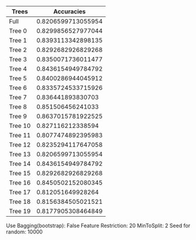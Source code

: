 |          Trees          |        Accuracies       |
|-------------------------|-------------------------|
|           Full          |    0.8206599713055954   |
|          Tree 0         |    0.8299856527977044   |
|          Tree 1         |    0.8393113342898135   |
|          Tree 2         |    0.8292682926829268   |
|          Tree 3         |    0.8350071736011477   |
|          Tree 4         |    0.8436154949784792   |
|          Tree 5         |    0.8400286944045912   |
|          Tree 6         |    0.8335724533715926   |
|          Tree 7         |    0.836441893830703    |
|          Tree 8         |    0.851506456241033    |
|          Tree 9         |    0.8637015781922525   |
|         Tree 10         |    0.827116212338594    |
|         Tree 11         |    0.8077474892395983   |
|         Tree 12         |    0.8235294117647058   |
|         Tree 13         |    0.8206599713055954   |
|         Tree 14         |    0.8436154949784792   |
|         Tree 15         |    0.8292682926829268   |
|         Tree 16         |    0.8450502152080345   |
|         Tree 17         |    0.812051649928264    |
|         Tree 18         |    0.8156384505021521   |
|         Tree 19         |    0.8177905308464849   |

Use Bagging(bootstrap): False
Feature Restriction: 20
MinToSplit: 2
Seed for random: 10000